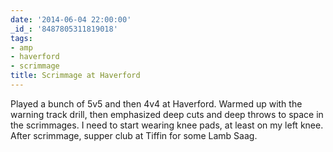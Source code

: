 ```yaml
---
date: '2014-06-04 22:00:00'
_id_: '8487805311819018'
tags:
- amp
- haverford
- scrimmage
title: Scrimmage at Haverford
---
```


Played a bunch of 5v5 and then 4v4 at Haverford. Warmed up with the warning track drill, then emphasized deep cuts and deep throws to space in the scrimmages. I need to start wearing knee pads, at least on my left knee. After scrimmage, supper club at Tiffin for some Lamb Saag.
